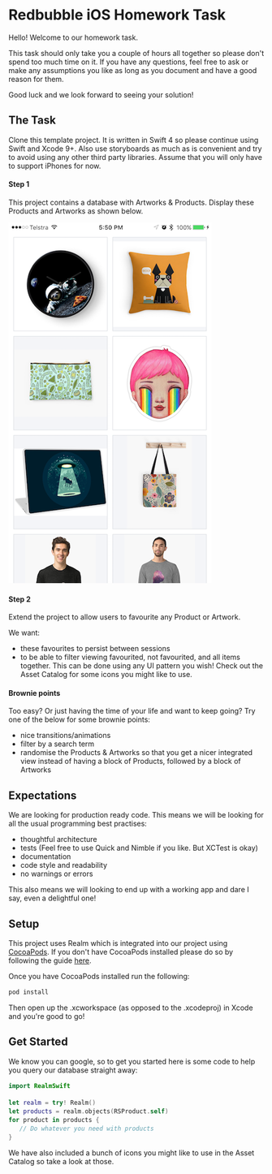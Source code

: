 # Redbubble iOS Homework Task

Hello! Welcome to our homework task.

This task should only take you a couple of hours all together so please don't spend too much time on it. If you have any questions, feel free to ask or make any assumptions you like as long as you document and have a good reason for them.

Good luck and we look forward to seeing your solution!


## The Task

Clone this template project. It is written in Swift 4 so please continue using Swift and Xcode 9+. Also use storyboards as much as is convenient and try to avoid using any other third party libraries. Assume that you will only have to support iPhones for now.

#### Step 1

This project contains a database with Artworks & Products. Display these Products and Artworks as shown below.

![](ItemView.PNG)


#### Step 2

Extend the project to allow users to favourite any Product or Artwork.

We want:

* these favourites to persist between sessions
* to be able to filter viewing favourited, not favourited, and all items together. This can be done using any UI pattern you wish! Check out the Asset Catalog for some icons you might like to use.


#### Brownie points
Too easy? Or just having the time of your life and want to keep going? Try one of the below for some brownie points:

* nice transitions/animations
* filter by a search term
* randomise the Products & Artworks so that you get a nicer integrated view instead of having a block of Products, followed by a block of Artworks

## Expectations

We are looking for production ready code. This means we will be looking for all the usual programming best practises:

* thoughtful architecture
* tests (Feel free to use Quick and Nimble if you like. But XCTest is okay)
* documentation
* code style and readability
* no warnings or errors

This also means we will looking to end up with a working app and dare I say, even a delightful one!


## Setup

This project uses Realm which is integrated into our project using [CocoaPods](https://cocoapods.org/about). If you don't have CocoaPods installed please do so by following the guide [here](https://guides.cocoapods.org/using/getting-started.html). 

Once you have CocoaPods installed run the following:

```swift
pod install
```

Then open up the .xcworkspace (as opposed to the .xcodeproj) in Xcode and you're good to go!


## Get Started

We know you can google, so to get you started here is some code to help you query our database straight away:


```swift
import RealmSwift

let realm = try! Realm()
let products = realm.objects(RSProduct.self)
for product in products {
   // Do whatever you need with products
}
```

We have also included a bunch of icons you might like to use in the Asset Catalog so take a look at those.



